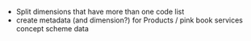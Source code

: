 - Split dimensions that have more than one code list 
- create metadata (and dimension?) for Products / pink book services concept scheme data